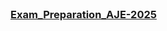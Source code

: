 <br />
<h3 align="">
  <a href="https://drive.google.com/drive/folders/1Z_mKNqu6xgNZYgic8iTeV1sPe5xZNDNj" target="_blank"> 
    Exam_Preparation_AJE-2025
  </a>
</h3>
